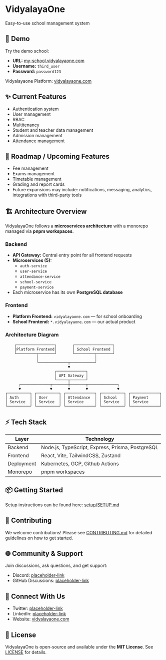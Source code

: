 # VidyalayaOne
Easy-to-use school management system

## 🚀 Demo

Try the demo school:

- **URL:** [my-school.vidyalayaone.com](https://my-school.vidyalayaone.com)  
- **Username:** `third_user`  
- **Password:** `password123`

Vidyalayaone Platform: [vidyalayaone.com](https://vidyalayaone.com)

## ✨ Current Features

- Authentication system  
- User management 
- RBAC
- Multitenancy
- Student and teacher data management
- Admission management
- Attendance management

## 🔮 Roadmap / Upcoming Features

- Fee management  
- Exams management  
- Timetable management  
- Grading and report cards  
- Future expansions may include: notifications, messaging, analytics, integrations with third-party tools

## 🏗 Architecture Overview

VidyalayaOne follows a **microservices architecture** with a monorepo managed via **pnpm workspaces**.

### Backend
- **API Gateway:** Central entry point for all frontend requests  
- **Microservices (5):**  
  - `auth-service`  
  - `user-service`  
  - `attendance-service`  
  - `school-service`  
  - `payment-service`  
- Each microservice has its own **PostgreSQL database**

### Frontend
- **Platform Frontend:** `vidyalayaone.com` — for school onboarding  
- **School Frontend:** `*.vidyalayaone.com` — our actual product

### Architecture Diagram
```
    ┌─────────────────┐       ┌─────────────────┐
    │Platform Frontend│       │ School Frontend │
    └─────────┬───────┘       └─────────┬───────┘
              │                         │
              └─────────────┬───────────┘
                            ▼
                      ┌─────────────┐
                      │ API Gateway │
                      └─────┬───────┘
      ┌─────────────┬───────┼───────┬─────────────┐
      ▼             ▼       ▼       ▼             ▼
┌──────────┐ ┌──────────┐ ┌─────────────┐ ┌──────────┐ ┌─────────────┐
│ Auth     │ │ User     │ │ Attendance  │ │ School   │ │ Payment     │
│ Service  │ │ Service  │ │ Service     │ │ Service  │ │ Service     │
└──────────┘ └──────────┘ └─────────────┘ └──────────┘ └─────────────┘
```

## ⚡ Tech Stack

| Layer       | Technology |
|------------|------------|
| Backend     | Node.js, TypeScript, Express, Prisma, PostgreSQL |
| Frontend    | React, Vite, TailwindCSS, Zustand |
| Deployment  | Kubernetes, GCP, Github Actions |
| Monorepo    | pnpm workspaces |

## 📦 Getting Started

Setup instructions can be found here: [setup/SETUP.md](setup/SETUP.md)

## 🤝 Contributing

We welcome contributions! Please see [CONTRIBUTING.md](CONTRIBUTING.md) for detailed guidelines on how to get started.

## 🌐 Community & Support

Join discussions, ask questions, and get support:  

- Discord: [placeholder-link](https://discord.gg/placeholder)  
- GitHub Discussions: [placeholder-link](https://github.com/placeholder)

## 📱 Connect With Us

- Twitter: [placeholder-link](https://twitter.com/placeholder)  
- LinkedIn: [placeholder-link](https://linkedin.com/company/placeholder)  
- Website: [vidyalayaone.com](https://vidyalayaone.com/contact)

## 📄 License

VidyalayaOne is open-source and available under the **MIT License**. See [LICENSE](LICENSE) for details.




